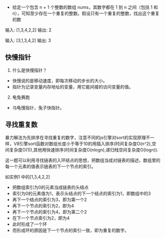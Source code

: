 - 给定一个包含 n + 1 个整数的数组 nums，其数字都在 1 到 n 之间（包括 1 和 n），可知至少存在一个重复的整数。假设只有一个重复的整数，找出这个重复的数

输入: [1,3,4,2,2]
输出: 2

输入: [3,1,3,4,2]
输出: 3

## 快慢指针
1. 什么是快慢指针？
- 快慢说的是移动速度，即每次移动的步长的大小。
- 指针为记录变量内存地址的变量，用它能间接的访问变量的值。
2. 龟兔赛跑
- 乌龟慢指针，兔子快指针。

## 寻找重复数
暴力解法为先排序在寻找重复的数字，注意不同的js引擎对sort的实现原理不一样，V8引擎sort函数对数组长度小于等于10的用插入排序(时间复杂度O(n^2),空间复杂度O(1)),其他用快速排序(时间复杂度O(nlogn),递归栈空间复杂度O(logn)).

这一题可以利用寻找链表的入环结点的思想，把数组当成对链表的描述，数组里的每一个元素的值表示链表的下一个节点的索引。

如实例1 中的[1,3,4,2,2]
- 把数组索引为0的元素当成链表的头结点
- 索引为0的元素值为1，表示头结点的下一个结点的索引为1，即数组中的3
- 再下一个结点的索引为3，即为第一个2 
- 再下一个节点的索引为2，即为4
- 再下一个节点的索引为4，即为第二个2
- 在下一个节点索引为2，即为4
- 此时形成了一个环
- 而形成环的原因是下一个节点的索引一致，即为重复的数字。